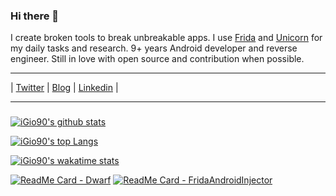 ### Hi there 👋

I create broken tools to break unbreakable apps. I use [Frida](https://github.com/frida/frida/) and [Unicorn](https://github.com/unicorn-engine/unicorn) for my daily tasks and research. 9+ years Android developer and reverse engineer. Still in love with open source and contribution when possible.

<hr>

| [Twitter](https://twitter.com/@iGio90) | [Blog](http://giovanni-rocca.com) | [Linkedin](https://www.linkedin.com/in/giovanni-rocca-1593a752/) |

<hr>

### 

[![iGio90's github stats](https://github-readme-stats.vercel.app/api?username=iGio90&show_icons=true&theme=dark&count_private=true)](https://github.com/iGio90)

[![iGio90's top Langs](https://github-readme-stats.vercel.app/api/top-langs/?username=iGio90&theme=dark&langs_count=10&layout=compact&count_private=true)](https://github.com/iGio90?tab=repositories)

[![iGio90's wakatime stats](https://github-readme-stats.vercel.app/api/wakatime?username=iGio90&theme=dark)](https://github.com/iGio90?tab=repositories)

[![ReadMe Card - Dwarf](https://github-readme-stats.vercel.app/api/pin/?username=iGio90&repo=dwarf&theme=dark)](https://github.com/iGio90/dwarf)  [![ReadMe Card - FridaAndroidInjector](https://github-readme-stats.vercel.app/api/pin/?username=iGio90&repo=FridaAndroidInjector&theme=dark)](https://github.com/iGio90/FridaAndroidInjector) 
